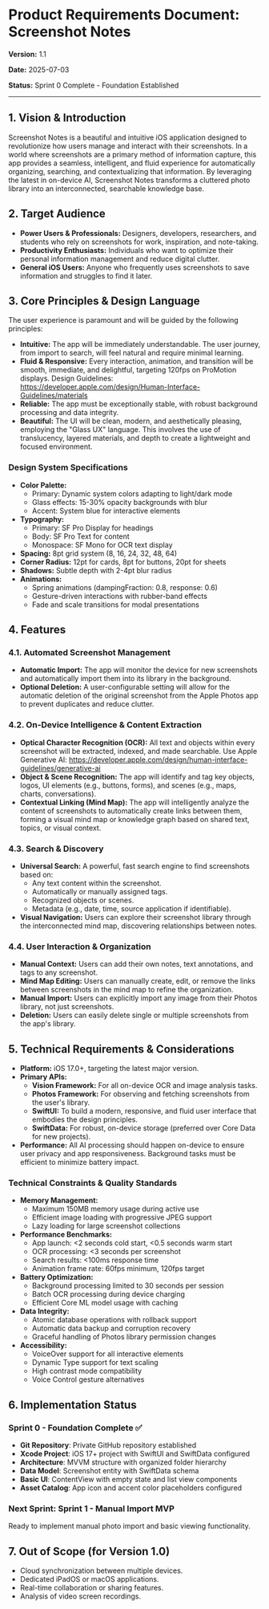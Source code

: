 # Product Requirements Document: Screenshot Notes

**Version:** 1.1

**Date:** 2025-07-03

**Status:** Sprint 0 Complete - Foundation Established

---

## 1. Vision & Introduction

Screenshot Notes is a beautiful and intuitive iOS application designed to revolutionize how users manage and interact with their screenshots. In a world where screenshots are a primary method of information capture, this app provides a seamless, intelligent, and fluid experience for automatically organizing, searching, and contextualizing that information. By leveraging the latest in on-device AI, Screenshot Notes transforms a cluttered photo library into an interconnected, searchable knowledge base.

## 2. Target Audience

*   **Power Users & Professionals:** Designers, developers, researchers, and students who rely on screenshots for work, inspiration, and note-taking.
*   **Productivity Enthusiasts:** Individuals who want to optimize their personal information management and reduce digital clutter.
*   **General iOS Users:** Anyone who frequently uses screenshots to save information and struggles to find it later.

## 3. Core Principles & Design Language

The user experience is paramount and will be guided by the following principles:

*   **Intuitive:** The app will be immediately understandable. The user journey, from import to search, will feel natural and require minimal learning.
*   **Fluid & Responsive:** Every interaction, animation, and transition will be smooth, immediate, and delightful, targeting 120fps on ProMotion displays. Design Guidelines: https://developer.apple.com/design/Human-Interface-Guidelines/materials
*   **Reliable:** The app must be exceptionally stable, with robust background processing and data integrity.
*   **Beautiful:** The UI will be clean, modern, and aesthetically pleasing, employing the "Glass UX" language. This involves the use of translucency, layered materials, and depth to create a lightweight and focused environment.

### Design System Specifications

*   **Color Palette:** 
    *   Primary: Dynamic system colors adapting to light/dark mode
    *   Glass effects: 15-30% opacity backgrounds with blur
    *   Accent: System blue for interactive elements
*   **Typography:** 
    *   Primary: SF Pro Display for headings
    *   Body: SF Pro Text for content
    *   Monospace: SF Mono for OCR text display
*   **Spacing:** 8pt grid system (8, 16, 24, 32, 48, 64)
*   **Corner Radius:** 12pt for cards, 8pt for buttons, 20pt for sheets
*   **Shadows:** Subtle depth with 2-4pt blur radius
*   **Animations:** 
    *   Spring animations (dampingFraction: 0.8, response: 0.6)
    *   Gesture-driven interactions with rubber-band effects
    *   Fade and scale transitions for modal presentations

## 4. Features

### 4.1. Automated Screenshot Management
*   **Automatic Import:** The app will monitor the device for new screenshots and automatically import them into its library in the background.
*   **Optional Deletion:** A user-configurable setting will allow for the automatic deletion of the original screenshot from the Apple Photos app to prevent duplicates and reduce clutter.

### 4.2. On-Device Intelligence & Content Extraction
*   **Optical Character Recognition (OCR):** All text and objects within every screenshot will be extracted, indexed, and made searchable. Use Apple Generative AI: https://developer.apple.com/design/human-interface-guidelines/generative-ai
*   **Object & Scene Recognition:** The app will identify and tag key objects, logos, UI elements (e.g., buttons, forms), and scenes (e.g., maps, charts, conversations).
*   **Contextual Linking (Mind Map):** The app will intelligently analyze the content of screenshots to automatically create links between them, forming a visual mind map or knowledge graph based on shared text, topics, or visual context.

### 4.3. Search & Discovery
*   **Universal Search:** A powerful, fast search engine to find screenshots based on:
    *   Any text content within the screenshot.
    *   Automatically or manually assigned tags.
    *   Recognized objects or scenes.
    *   Metadata (e.g., date, time, source application if identifiable).
*   **Visual Navigation:** Users can explore their screenshot library through the interconnected mind map, discovering relationships between notes.

### 4.4. User Interaction & Organization
*   **Manual Context:** Users can add their own notes, text annotations, and tags to any screenshot.
*   **Mind Map Editing:** Users can manually create, edit, or remove the links between screenshots in the mind map to refine the organization.
*   **Manual Import:** Users can explicitly import any image from their Photos library, not just screenshots.
*   **Deletion:** Users can easily delete single or multiple screenshots from the app's library.

## 5. Technical Requirements & Considerations

*   **Platform:** iOS 17.0+, targeting the latest major version.
*   **Primary APIs:**
    *   **Vision Framework:** For all on-device OCR and image analysis tasks.
    *   **Photos Framework:** For observing and fetching screenshots from the user's library.
    *   **SwiftUI:** To build a modern, responsive, and fluid user interface that embodies the design principles.
    *   **SwiftData:** For robust, on-device storage (preferred over Core Data for new projects).
*   **Performance:** All AI processing should happen on-device to ensure user privacy and app responsiveness. Background tasks must be efficient to minimize battery impact.

### Technical Constraints & Quality Standards

*   **Memory Management:** 
    *   Maximum 150MB memory usage during active use
    *   Efficient image loading with progressive JPEG support
    *   Lazy loading for large screenshot collections
*   **Performance Benchmarks:**
    *   App launch: <2 seconds cold start, <0.5 seconds warm start
    *   OCR processing: <3 seconds per screenshot
    *   Search results: <100ms response time
    *   Animation frame rate: 60fps minimum, 120fps target
*   **Battery Optimization:**
    *   Background processing limited to 30 seconds per session
    *   Batch OCR processing during device charging
    *   Efficient Core ML model usage with caching
*   **Data Integrity:**
    *   Atomic database operations with rollback support
    *   Automatic data backup and corruption recovery
    *   Graceful handling of Photos library permission changes
*   **Accessibility:**
    *   VoiceOver support for all interactive elements
    *   Dynamic Type support for text scaling
    *   High contrast mode compatibility
    *   Voice Control gesture alternatives

## 6. Implementation Status

### Sprint 0 - Foundation Complete ✅
*   **Git Repository**: Private GitHub repository established
*   **Xcode Project**: iOS 17+ project with SwiftUI and SwiftData configured
*   **Architecture**: MVVM structure with organized folder hierarchy
*   **Data Model**: Screenshot entity with SwiftData schema
*   **Basic UI**: ContentView with empty state and list view components
*   **Asset Catalog**: App icon and accent color placeholders configured

### Next Sprint: Sprint 1 - Manual Import MVP
Ready to implement manual photo import and basic viewing functionality.

## 7. Out of Scope (for Version 1.0)

*   Cloud synchronization between multiple devices.
*   Dedicated iPadOS or macOS applications.
*   Real-time collaboration or sharing features.
*   Analysis of video screen recordings.
